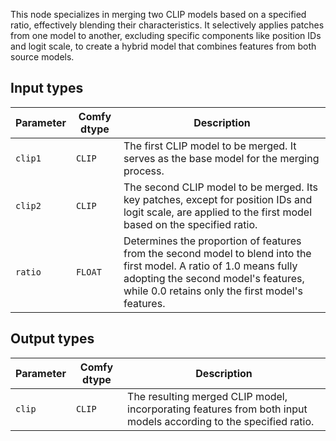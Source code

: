 This node specializes in merging two CLIP models based on a specified ratio, effectively blending their characteristics. It selectively applies patches from one model to another, excluding specific components like position IDs and logit scale, to create a hybrid model that combines features from both source models.
## Input types

| Parameter | Comfy dtype | Description |
|-----------|-------------|-------------|
| `clip1`   | `CLIP`      | The first CLIP model to be merged. It serves as the base model for the merging process. |
| `clip2`   | `CLIP`      | The second CLIP model to be merged. Its key patches, except for position IDs and logit scale, are applied to the first model based on the specified ratio. |
| `ratio`   | `FLOAT`     | Determines the proportion of features from the second model to blend into the first model. A ratio of 1.0 means fully adopting the second model's features, while 0.0 retains only the first model's features. |

## Output types

| Parameter | Comfy dtype | Description |
|-----------|-------------|-------------|
| `clip`    | `CLIP`      | The resulting merged CLIP model, incorporating features from both input models according to the specified ratio. |